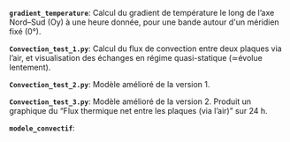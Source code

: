 **`gradient_temperature`**: Calcul du gradient de température le long de l’axe Nord–Sud (Oy) à une heure donnée, pour une bande autour d'un méridien fixé (0°).

**`Convection_test_1.py`**: Calcul du flux de convection entre deux plaques via l’air, et visualisation des échanges en régime quasi-statique (≃évolue lentement).

**`Convection_test_2.py`**: Modèle amélioré de la version 1.

**`Convection_test_3.py`**: Modèle amélioré de la version 2. Produit un graphique du “Flux thermique net entre les plaques (via l’air)” sur 24 h.

**`modele_convectif`**:
